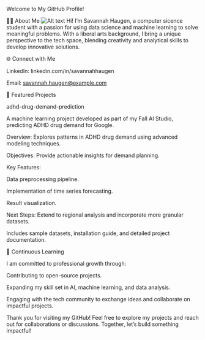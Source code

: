 Welcome to My GitHub Profile!

👩‍💻 About Me
![Alt text](![newheadshot1](https://github.com/user-attachments/assets/7781748f-9a9e-4f10-8011-040bd160d630)
)
Hi! I’m Savannah Haugen, a computer sicence student with a passion for using data science and machine learning to solve meaningful problems. With a liberal arts background, I bring a unique perspective to the tech space, blending creativity and analytical skills to develop innovative solutions. 

🌐 Connect with Me

LinkedIn: linkedin.com/in/savannahhaugen

Email: savannah.haugen@example.com

🚀 Featured Projects

adhd-drug-demand-prediction

A machine learning project developed as part of my Fall AI Studio, predicting ADHD drug demand for Google.

Overview: Explores patterns in ADHD drug demand using advanced modeling techniques.

Objectives: Provide actionable insights for demand planning.

Key Features:

Data preprocessing pipeline.

Implementation of time series forecasting.

Result visualization.

Next Steps: Extend to regional analysis and incorporate more granular datasets.

Includes sample datasets, installation guide, and detailed project documentation.


🌱 Continuous Learning

I am committed to professional growth through:

Contributing to open-source projects.

Expanding my skill set in AI, machine learning, and data analysis.

Engaging with the tech community to exchange ideas and collaborate on impactful projects.

Thank you for visiting my GitHub! Feel free to explore my projects and reach out for collaborations or discussions. Together, let’s build something impactful!



